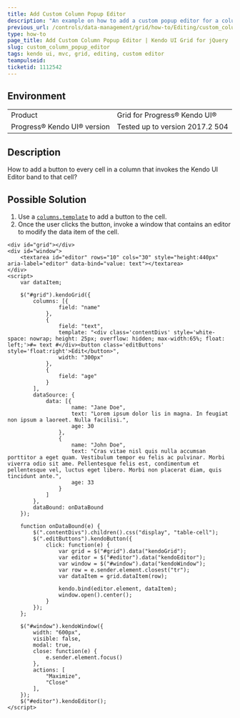 ```yaml
---
title: Add Custom Column Popup Editor
description: "An example on how to add a custom popup editor for a column in the Kendo UI Grid."
previous_url: /controls/data-management/grid/how-to/Editing/custom_column_popup_editor
type: how-to
page_title: Add Custom Column Popup Editor | Kendo UI Grid for jQuery
slug: custom_column_popup_editor
tags: kendo ui, mvc, grid, editing, custom editor
teampulseid:
ticketid: 1112542
---
```


## Environment

<table>
 <tr>
  <td>Product</td>
  <td>Grid for Progress® Kendo UI®</td>
 </tr>
 <tr>
   <td>Progress® Kendo UI® version</td>
   <td>Tested up to version 2017.2 504</td>
  </tr>
</table>

## Description

How to add a button to every cell in a column that invokes the Kendo UI Editor band to that cell?

## Possible Solution

1. Use a [`columns.template`](/api/javascript/ui/grid/configuration/columns.template) to add a button to the cell.
1. Once the user clicks the button, invoke a window that contains an editor to modify the data item of the cell.

```dojo
<div id="grid"></div>
<div id="window">
    <textarea id="editor" rows="10" cols="30" style="height:440px" aria-label="editor" data-bind="value: text"></textarea>
</div>
<script>
    var dataItem;

    $("#grid").kendoGrid({
        columns: [{
                field: "name"
            },
            {
                field: "text",
                template: "<div class='contentDivs' style='white-space: nowrap; height: 25px; overflow: hidden; max-width:65%; float: left;'>#= text #</div><button class='editButtons' style='float:right'>Edit</button>",
                width: "300px"
            },
            {
                field: "age"
            }
        ],
        dataSource: {
            data: [{
                    name: "Jane Doe",
                    text: "Lorem ipsum dolor lis in magna. In feugiat non ipsum a laoreet. Nulla facilisi.",
                    age: 30
                },
                {
                    name: "John Doe",
                    text: "Cras vitae nisl quis nulla accumsan porttitor a eget quam. Vestibulum tempor eu felis ac pulvinar. Morbi viverra odio sit ame. Pellentesque felis est, condimentum et pellentesque vel, luctus eget libero. Morbi non placerat diam, quis tincidunt ante.",
                    age: 33
                }
            ]
        },
        dataBound: onDataBound
    });

    function onDataBound(e) {
        $(".contentDivs").children().css("display", "table-cell");
        $(".editButtons").kendoButton({
            click: function(e) {
                var grid = $("#grid").data("kendoGrid");
                var editor = $("#editor").data("kendoEditor");
                var window = $("#window").data("kendoWindow");
                var row = e.sender.element.closest("tr");
                var dataItem = grid.dataItem(row);

                kendo.bind(editor.element, dataItem);
                window.open().center();
            }
        });
    };

    $("#window").kendoWindow({
        width: "600px",
        visible: false,
        modal: true,
        close: function(e) {
            e.sender.element.focus()
        },
        actions: [
            "Maximize",
            "Close"
        ],
    });
    $("#editor").kendoEditor();
</script>
```

